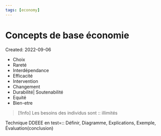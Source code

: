 ```yaml
---
tags: [economy]
---
```

# Concepts de base économie
Created: 2022-09-06

- Choix
- Rareté
- Interdépendance
- Efficacité
- Intervention
- Changement
- Durabilité| Soutenabilité
- Equité
- Bien-etre

>[!Info]
>Les besoins des individus sont :: illimités
<!--SR:!2024-11-04,539,310-->

Technique DDEEE en test=:: Définir, Diagramme, Explications, Exemple, Évaluation(conclusion)
<!--SR:!2023-11-26,177,256-->

